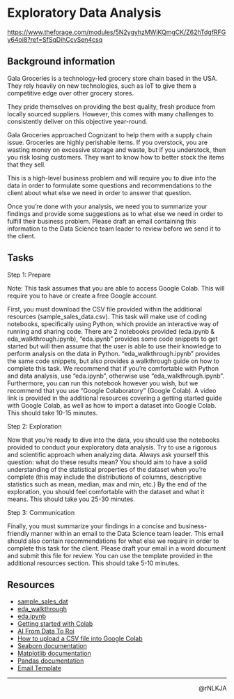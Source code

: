 # Exploratory Data Analysis

<https://www.theforage.com/modules/5N2ygyhzMWjKQmgCK/Z62hTdgfRFGy64oi8?ref=SfSqDihCcvSen4csq>

## Background information

Gala Groceries is a technology-led grocery store chain based in the USA. They rely heavily on new technologies, such as IoT to give them a competitive edge over other grocery stores.

They pride themselves on providing the best quality, fresh produce from locally sourced suppliers. However, this comes with many challenges to consistently deliver on this objective year-round.

Gala Groceries approached Cognizant to help them with a supply chain issue. Groceries are highly perishable items. If you overstock, you are wasting money on excessive storage and waste, but if you understock, then you risk losing customers. They want to know how to better stock the items that they sell.

This is a high-level business problem and will require you to dive into the data in order to formulate some questions and recommendations to the client about what else we need in order to answer that question.

Once you’re done with your analysis, we need you to summarize your findings and provide some suggestions as to what else we need in order to fulfill their business problem. Please draft an email containing this information to the Data Science team leader to review before we send it to the client.

## Tasks

Step 1: Prepare

Note: This task assumes that you are able to access Google Colab. This will require you to have or create a free Google account.

First, you must download the CSV file provided within the additional resources (sample_sales_data.csv). This task will make use of coding notebooks, specifically using Python, which provide an interactive way of running and sharing code. There are 2 notebooks provided (eda.ipynb & eda_walkthrough.ipynb), “eda.ipynb” provides some code snippets to get started but will then assume that the user is able to use their knowledge to perform analysis on the data in Python. “eda_walkthrough.ipynb” provides the same code snippets, but also provides a walkthrough guide on how to complete this task. We recommend that if you’re comfortable with Python and data analysis, use “eda.ipynb”, otherwise use “eda_walkthrough.ipynb”. Furthermore, you can run this notebook however you wish, but we recommend that you use “Google Colaboratory” (Google Colab). A video link is provided in the additional resources covering a getting started guide with Google Colab, as well as how to import a dataset into Google Colab. This should take 10-15 minutes.

Step 2: Exploration

Now that you’re ready to dive into the data, you should use the notebooks provided to conduct your exploratory data analysis. Try to use a rigorous and scientific approach when analyzing data. Always ask yourself this question: what do these results mean? You should aim to have a solid understanding of the statistical properties of the dataset when you’re complete (this may include the distributions of columns, descriptive statistics such as mean, median, max and min, etc.) By the end of the exploration, you should feel comfortable with the dataset and what it means. This should take you 25-30 minutes.

Step 3: Communication

Finally, you must summarize your findings in a concise and business-friendly manner within an email to the Data Science team leader. This email should also contain recommendations for what else we require in order to complete this task for the client. Please draft your email in a word document and submit this file for review. You can use the template provided in the additional resources section. This should take 5-10 minutes.

## Resources

- [sample_sales_dat](https://cdn.theforage.com/vinternships/companyassets/e6nrxEAa6MHFh3Jmw/DCGoJxzfdJHirTYGe/1652216241761/sample_sales_data.csv)
- [eda_walkthrough](https://cdn.theforage.com/vinternships/companyassets/e6nrxEAa6MHFh3Jmw/DCGoJxzfdJHirTYGe/1652211590355/eda_walkthrough)
- [eda.ipynb](https://cdn.theforage.com/vinternships/companyassets/e6nrxEAa6MHFh3Jmw/DCGoJxzfdJHirTYGe/1652215992890/eda.ipynb)
- [Getting started with Colab](https://www.youtube.com/watch?v=i-HnvsehuSw)
- [AI From Data To Roi](https://cdn.theforage.com/vinternships/companyassets/e6nrxEAa6MHFh3Jmw/DCGoJxzfdJHirTYGe/1652743458777/ai-from-data-to-roi.pdf)
- [How to upload a CSV file into Google Colab](https://www.youtube.com/watch?v=woHxvbBLarQ)
- [Seaborn documentation](https://seaborn.pydata.org/)
- [Matplotlib documentation](https://matplotlib.org/)
- [Pandas documentation](https://pandas.pydata.org/)
- [Email Template](https://cdn.theforage.com/vinternships/companyassets/e6nrxEAa6MHFh3Jmw/DCGoJxzfdJHirTYGe/1652216347093/Email%20template.docx)

---

<p align=right>@rNLKJA</p>

